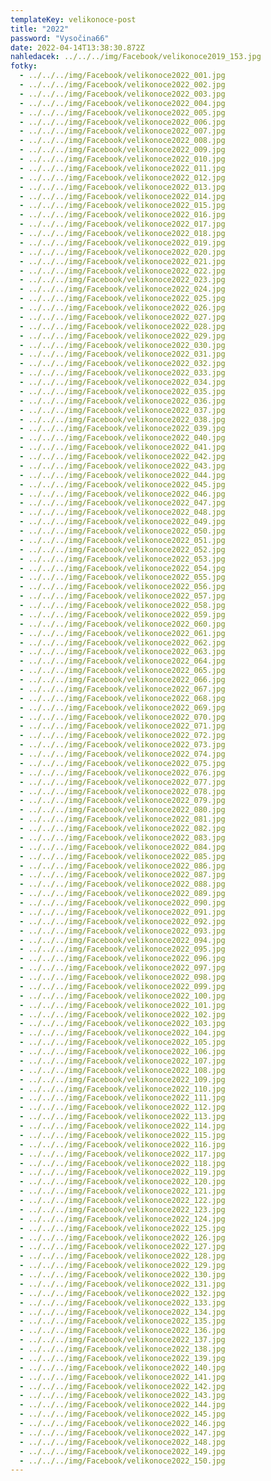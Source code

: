 ```yaml
---
templateKey: velikonoce-post
title: "2022"
password: "Vysočina66"
date: 2022-04-14T13:38:30.872Z
nahledacek: ../../../img/Facebook/velikonoce2019_153.jpg
fotky:
  - ../../../img/Facebook/velikonoce2022_001.jpg
  - ../../../img/Facebook/velikonoce2022_002.jpg
  - ../../../img/Facebook/velikonoce2022_003.jpg
  - ../../../img/Facebook/velikonoce2022_004.jpg
  - ../../../img/Facebook/velikonoce2022_005.jpg
  - ../../../img/Facebook/velikonoce2022_006.jpg
  - ../../../img/Facebook/velikonoce2022_007.jpg
  - ../../../img/Facebook/velikonoce2022_008.jpg
  - ../../../img/Facebook/velikonoce2022_009.jpg
  - ../../../img/Facebook/velikonoce2022_010.jpg
  - ../../../img/Facebook/velikonoce2022_011.jpg
  - ../../../img/Facebook/velikonoce2022_012.jpg
  - ../../../img/Facebook/velikonoce2022_013.jpg
  - ../../../img/Facebook/velikonoce2022_014.jpg
  - ../../../img/Facebook/velikonoce2022_015.jpg
  - ../../../img/Facebook/velikonoce2022_016.jpg
  - ../../../img/Facebook/velikonoce2022_017.jpg
  - ../../../img/Facebook/velikonoce2022_018.jpg
  - ../../../img/Facebook/velikonoce2022_019.jpg
  - ../../../img/Facebook/velikonoce2022_020.jpg
  - ../../../img/Facebook/velikonoce2022_021.jpg
  - ../../../img/Facebook/velikonoce2022_022.jpg
  - ../../../img/Facebook/velikonoce2022_023.jpg
  - ../../../img/Facebook/velikonoce2022_024.jpg
  - ../../../img/Facebook/velikonoce2022_025.jpg
  - ../../../img/Facebook/velikonoce2022_026.jpg
  - ../../../img/Facebook/velikonoce2022_027.jpg
  - ../../../img/Facebook/velikonoce2022_028.jpg
  - ../../../img/Facebook/velikonoce2022_029.jpg
  - ../../../img/Facebook/velikonoce2022_030.jpg
  - ../../../img/Facebook/velikonoce2022_031.jpg
  - ../../../img/Facebook/velikonoce2022_032.jpg
  - ../../../img/Facebook/velikonoce2022_033.jpg
  - ../../../img/Facebook/velikonoce2022_034.jpg
  - ../../../img/Facebook/velikonoce2022_035.jpg
  - ../../../img/Facebook/velikonoce2022_036.jpg
  - ../../../img/Facebook/velikonoce2022_037.jpg
  - ../../../img/Facebook/velikonoce2022_038.jpg
  - ../../../img/Facebook/velikonoce2022_039.jpg
  - ../../../img/Facebook/velikonoce2022_040.jpg
  - ../../../img/Facebook/velikonoce2022_041.jpg
  - ../../../img/Facebook/velikonoce2022_042.jpg
  - ../../../img/Facebook/velikonoce2022_043.jpg
  - ../../../img/Facebook/velikonoce2022_044.jpg
  - ../../../img/Facebook/velikonoce2022_045.jpg
  - ../../../img/Facebook/velikonoce2022_046.jpg
  - ../../../img/Facebook/velikonoce2022_047.jpg
  - ../../../img/Facebook/velikonoce2022_048.jpg
  - ../../../img/Facebook/velikonoce2022_049.jpg
  - ../../../img/Facebook/velikonoce2022_050.jpg
  - ../../../img/Facebook/velikonoce2022_051.jpg
  - ../../../img/Facebook/velikonoce2022_052.jpg
  - ../../../img/Facebook/velikonoce2022_053.jpg
  - ../../../img/Facebook/velikonoce2022_054.jpg
  - ../../../img/Facebook/velikonoce2022_055.jpg
  - ../../../img/Facebook/velikonoce2022_056.jpg
  - ../../../img/Facebook/velikonoce2022_057.jpg
  - ../../../img/Facebook/velikonoce2022_058.jpg
  - ../../../img/Facebook/velikonoce2022_059.jpg
  - ../../../img/Facebook/velikonoce2022_060.jpg
  - ../../../img/Facebook/velikonoce2022_061.jpg
  - ../../../img/Facebook/velikonoce2022_062.jpg
  - ../../../img/Facebook/velikonoce2022_063.jpg
  - ../../../img/Facebook/velikonoce2022_064.jpg
  - ../../../img/Facebook/velikonoce2022_065.jpg
  - ../../../img/Facebook/velikonoce2022_066.jpg
  - ../../../img/Facebook/velikonoce2022_067.jpg
  - ../../../img/Facebook/velikonoce2022_068.jpg
  - ../../../img/Facebook/velikonoce2022_069.jpg
  - ../../../img/Facebook/velikonoce2022_070.jpg
  - ../../../img/Facebook/velikonoce2022_071.jpg
  - ../../../img/Facebook/velikonoce2022_072.jpg
  - ../../../img/Facebook/velikonoce2022_073.jpg
  - ../../../img/Facebook/velikonoce2022_074.jpg
  - ../../../img/Facebook/velikonoce2022_075.jpg
  - ../../../img/Facebook/velikonoce2022_076.jpg
  - ../../../img/Facebook/velikonoce2022_077.jpg
  - ../../../img/Facebook/velikonoce2022_078.jpg
  - ../../../img/Facebook/velikonoce2022_079.jpg
  - ../../../img/Facebook/velikonoce2022_080.jpg
  - ../../../img/Facebook/velikonoce2022_081.jpg
  - ../../../img/Facebook/velikonoce2022_082.jpg
  - ../../../img/Facebook/velikonoce2022_083.jpg
  - ../../../img/Facebook/velikonoce2022_084.jpg
  - ../../../img/Facebook/velikonoce2022_085.jpg
  - ../../../img/Facebook/velikonoce2022_086.jpg
  - ../../../img/Facebook/velikonoce2022_087.jpg
  - ../../../img/Facebook/velikonoce2022_088.jpg
  - ../../../img/Facebook/velikonoce2022_089.jpg
  - ../../../img/Facebook/velikonoce2022_090.jpg
  - ../../../img/Facebook/velikonoce2022_091.jpg
  - ../../../img/Facebook/velikonoce2022_092.jpg
  - ../../../img/Facebook/velikonoce2022_093.jpg
  - ../../../img/Facebook/velikonoce2022_094.jpg
  - ../../../img/Facebook/velikonoce2022_095.jpg
  - ../../../img/Facebook/velikonoce2022_096.jpg
  - ../../../img/Facebook/velikonoce2022_097.jpg
  - ../../../img/Facebook/velikonoce2022_098.jpg
  - ../../../img/Facebook/velikonoce2022_099.jpg
  - ../../../img/Facebook/velikonoce2022_100.jpg
  - ../../../img/Facebook/velikonoce2022_101.jpg
  - ../../../img/Facebook/velikonoce2022_102.jpg
  - ../../../img/Facebook/velikonoce2022_103.jpg
  - ../../../img/Facebook/velikonoce2022_104.jpg
  - ../../../img/Facebook/velikonoce2022_105.jpg
  - ../../../img/Facebook/velikonoce2022_106.jpg
  - ../../../img/Facebook/velikonoce2022_107.jpg
  - ../../../img/Facebook/velikonoce2022_108.jpg
  - ../../../img/Facebook/velikonoce2022_109.jpg
  - ../../../img/Facebook/velikonoce2022_110.jpg
  - ../../../img/Facebook/velikonoce2022_111.jpg
  - ../../../img/Facebook/velikonoce2022_112.jpg
  - ../../../img/Facebook/velikonoce2022_113.jpg
  - ../../../img/Facebook/velikonoce2022_114.jpg
  - ../../../img/Facebook/velikonoce2022_115.jpg
  - ../../../img/Facebook/velikonoce2022_116.jpg
  - ../../../img/Facebook/velikonoce2022_117.jpg
  - ../../../img/Facebook/velikonoce2022_118.jpg
  - ../../../img/Facebook/velikonoce2022_119.jpg
  - ../../../img/Facebook/velikonoce2022_120.jpg
  - ../../../img/Facebook/velikonoce2022_121.jpg
  - ../../../img/Facebook/velikonoce2022_122.jpg
  - ../../../img/Facebook/velikonoce2022_123.jpg
  - ../../../img/Facebook/velikonoce2022_124.jpg
  - ../../../img/Facebook/velikonoce2022_125.jpg
  - ../../../img/Facebook/velikonoce2022_126.jpg
  - ../../../img/Facebook/velikonoce2022_127.jpg
  - ../../../img/Facebook/velikonoce2022_128.jpg
  - ../../../img/Facebook/velikonoce2022_129.jpg
  - ../../../img/Facebook/velikonoce2022_130.jpg
  - ../../../img/Facebook/velikonoce2022_131.jpg
  - ../../../img/Facebook/velikonoce2022_132.jpg
  - ../../../img/Facebook/velikonoce2022_133.jpg
  - ../../../img/Facebook/velikonoce2022_134.jpg
  - ../../../img/Facebook/velikonoce2022_135.jpg
  - ../../../img/Facebook/velikonoce2022_136.jpg
  - ../../../img/Facebook/velikonoce2022_137.jpg
  - ../../../img/Facebook/velikonoce2022_138.jpg
  - ../../../img/Facebook/velikonoce2022_139.jpg
  - ../../../img/Facebook/velikonoce2022_140.jpg
  - ../../../img/Facebook/velikonoce2022_141.jpg
  - ../../../img/Facebook/velikonoce2022_142.jpg
  - ../../../img/Facebook/velikonoce2022_143.jpg
  - ../../../img/Facebook/velikonoce2022_144.jpg
  - ../../../img/Facebook/velikonoce2022_145.jpg
  - ../../../img/Facebook/velikonoce2022_146.jpg
  - ../../../img/Facebook/velikonoce2022_147.jpg
  - ../../../img/Facebook/velikonoce2022_148.jpg
  - ../../../img/Facebook/velikonoce2022_149.jpg
  - ../../../img/Facebook/velikonoce2022_150.jpg
---
```


